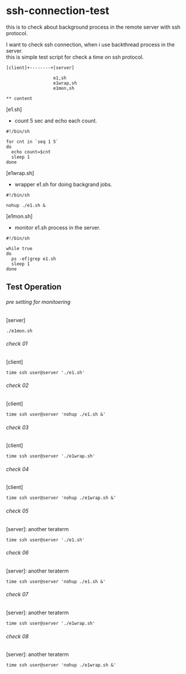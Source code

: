 # ssh-connection-test
this is to check about background process in the remote server with ssh protocol.

I want to check ssh connection, when i use backthread process in the server.  
this is simple test script for check a time on ssh protocol.  
```
[client]+--------+[server]

                  e1,sh
                  e1wrap,sh
                  e1mon,sh

** content
```

[e1.sh]
- count 5 sec and echo each count.

```
#!/bin/sh

for cnt in `seq 1 5`
do
  echo count=$cnt
  sleep 1
done
```

[e1wrap.sh]
- wrapper e1.sh for doing backgrand jobs.

```
#!/bin/sh

nohup ./e1.sh &
```

[e1mon.sh]
- monitor e1.sh process in the server.

```
#!/bin/sh

while true
do
  ps -ef|grep e1.sh
  sleep 1
done 

```

## Test Operation

###### pre setting for monitoering
[server]
```
./e1mon.sh
```

###### check 01
[client]
```
time ssh user@server './e1.sh'
```

###### check 02
[client]
```
time ssh user@server 'nohup ./e1.sh &'
```

###### check 03
[client]
```
time ssh user@server './e1wrap.sh'
```

###### check 04
[client]
```
time ssh user@server 'nohup ./e1wrap.sh &'
```

###### check 05
[server]: another teraterm
```
time ssh user@server './e1.sh'
```

###### check 06
[server]: another teraterm
```
time ssh user@server 'nohup ./e1.sh &'
```

###### check 07
[server]: another teraterm
```
time ssh user@server './e1wrap.sh'
```

###### check 08
[server]: another teraterm
```
time ssh user@server 'nohup ./e1wrap.sh &'
```

